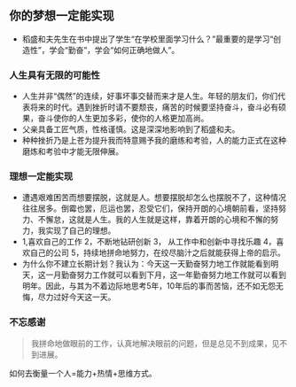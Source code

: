 ## 你的梦想一定能实现

- 稻盛和夫先生在书中提出了学生“在学校里面学习什么？”最重要的是学习“创造性”，学会“勤奋”，学会“如何正确地做人”。

### 人生具有无限的可能性
- 人生并非“偶然”的连续，好事坏事交替而来才是人生。年轻的朋友们，你们代表将来的时代。遇到挫折时请不要颓丧，痛苦的时候要坚持奋斗，奋斗必有硕果，奋斗使你的人生更加多彩，使你的人格更加高尚。
- 父亲具备工匠气质，性格谨慎。这是深深地影响到了稻盛和夫。
- 种种挫折乃是上苍为提升我而特意赐予我的磨练和考验，人的能力正式在这种磨炼和考验中才能无限伸展。

### 理想一定能实现

- 遭遇艰难困苦而想要摆脱，这就是人。想要摆脱却怎么也摆脱不了，这种情况往往居多。倒霉也罢，厄运也罢，忍受它们，保持开朗的心境朝前看，坚持努力、不懈怠，这就是人生。我的人生就是这样，靠着开朗的心境和不懈的努力，我实现了自己的理想。
- 1,喜欢自己的工作 2，不断地钻研创新 3， 从工作中和创新中寻找乐趣 4，喜欢自己的公司 5，持续地拼命地努力，在绞尽脑汁之后就能获得上帝的启示。
- 为什么你不建立长期计划？我认为：今天这一天勤奋努力地工作就能看到明天，这一月勤奋努力工作就可以看到下月，这一年勤奋努力地工作就可以看到明年。因此，与其为不着边际地思考5年，10年后的事而苦恼，还不如无怨无悔，尽力过好今天这一天。

### 不忘感谢

> 我拼命地做眼前的工作，认真地解决眼前的问题，但是总见不到成果，见不到进展。

如何去衡量一个人=能力+热情+思维方式。